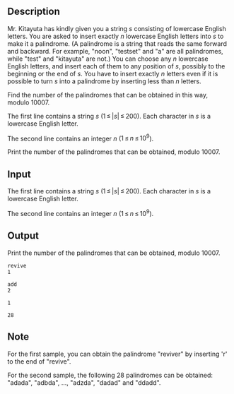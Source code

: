 ## Description

<div><p>Mr. Kitayuta has kindly given you a string <span class="tex-span"><i>s</i></span> consisting of lowercase English letters. You are asked to insert exactly <span class="tex-span"><i>n</i></span> lowercase English letters into <span class="tex-span"><i>s</i></span> to make it a palindrome. (A <span class="tex-font-style-it">palindrome</span> is a string that reads the same forward and backward. For example, "<span class="tex-font-style-tt">noon</span>", "<span class="tex-font-style-tt">testset</span>" and "<span class="tex-font-style-tt">a</span>" are all palindromes, while "<span class="tex-font-style-tt">test</span>" and "<span class="tex-font-style-tt">kitayuta</span>" are not.) You can choose any <span class="tex-span"><i>n</i></span> lowercase English letters, and insert each of them to any position of <span class="tex-span"><i>s</i></span>, possibly to the beginning or the end of <span class="tex-span"><i>s</i></span>. You have to insert exactly <span class="tex-span"><i>n</i></span> letters even if it is possible to turn <span class="tex-span"><i>s</i></span> into a palindrome by inserting less than <span class="tex-span"><i>n</i></span> letters.</p><p>Find the number of the palindromes that can be obtained in this way, modulo <span class="tex-span">10007</span>.</p></div><div class="input-specification"><p>The first line contains a string <span class="tex-span"><i>s</i></span> (<span class="tex-span">1 ≤ |<i>s</i>| ≤ 200</span>). Each character in <span class="tex-span"><i>s</i></span> is a lowercase English letter.</p><p>The second line contains an integer <span class="tex-span"><i>n</i></span> (<span class="tex-span">1 ≤ <i>n</i> ≤ 10<sup class="upper-index">9</sup></span>).</p></div><div class="output-specification"><p>Print the number of the palindromes that can be obtained, modulo <span class="tex-span">10007</span>.</p></div>

## Input

<p>The first line contains a string <span class="tex-span"><i>s</i></span> (<span class="tex-span">1 ≤ |<i>s</i>| ≤ 200</span>). Each character in <span class="tex-span"><i>s</i></span> is a lowercase English letter.</p><p>The second line contains an integer <span class="tex-span"><i>n</i></span> (<span class="tex-span">1 ≤ <i>n</i> ≤ 10<sup class="upper-index">9</sup></span>).</p>

## Output

<p>Print the number of the palindromes that can be obtained, modulo <span class="tex-span">10007</span>.</p>





```input1
revive
1

```




```input2
add
2

```




```output1
1

```




```output2
28

```



## Note

<p>For the first sample, you can obtain the palindrome "<span class="tex-font-style-tt">reviver</span>" by inserting '<span class="tex-font-style-tt">r</span>' to the end of "<span class="tex-font-style-tt">revive</span>".</p><p>For the second sample, the following 28 palindromes can be obtained: "<span class="tex-font-style-tt">adada</span>", "<span class="tex-font-style-tt">adbda</span>", ..., "<span class="tex-font-style-tt">adzda</span>", "<span class="tex-font-style-tt">dadad</span>" and "<span class="tex-font-style-tt">ddadd</span>".</p>
